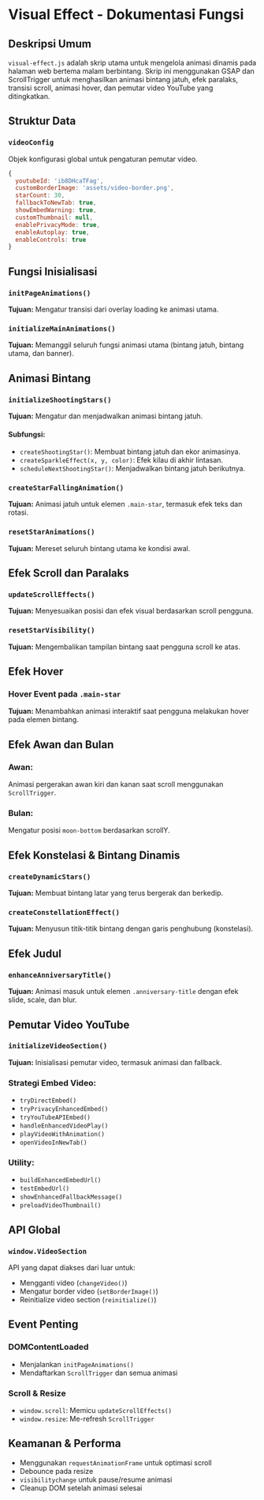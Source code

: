 # Visual Effect - Dokumentasi Fungsi

## Deskripsi Umum

`visual-effect.js` adalah skrip utama untuk mengelola animasi dinamis pada halaman web bertema malam berbintang. Skrip ini menggunakan GSAP dan ScrollTrigger untuk menghasilkan animasi bintang jatuh, efek paralaks, transisi scroll, animasi hover, dan pemutar video YouTube yang ditingkatkan.

## Struktur Data

### `videoConfig`

Objek konfigurasi global untuk pengaturan pemutar video.

```javascript
{
  youtubeId: 'ib8DHcaTFag',
  customBorderImage: 'assets/video-border.png',
  starCount: 30,
  fallbackToNewTab: true,
  showEmbedWarning: true,
  customThumbnail: null,
  enablePrivacyMode: true,
  enableAutoplay: true,
  enableControls: true
}
```

## Fungsi Inisialisasi

### `initPageAnimations()`

**Tujuan:** Mengatur transisi dari overlay loading ke animasi utama.

### `initializeMainAnimations()`

**Tujuan:** Memanggil seluruh fungsi animasi utama (bintang jatuh, bintang utama, dan banner).

## Animasi Bintang

### `initializeShootingStars()`

**Tujuan:** Mengatur dan menjadwalkan animasi bintang jatuh.

#### Subfungsi:

* `createShootingStar()`: Membuat bintang jatuh dan ekor animasinya.
* `createSparkleEffect(x, y, color)`: Efek kilau di akhir lintasan.
* `scheduleNextShootingStar()`: Menjadwalkan bintang jatuh berikutnya.

### `createStarFallingAnimation()`

**Tujuan:** Animasi jatuh untuk elemen `.main-star`, termasuk efek teks dan rotasi.

### `resetStarAnimations()`

**Tujuan:** Mereset seluruh bintang utama ke kondisi awal.

## Efek Scroll dan Paralaks

### `updateScrollEffects()`

**Tujuan:** Menyesuaikan posisi dan efek visual berdasarkan scroll pengguna.

### `resetStarVisibility()`

**Tujuan:** Mengembalikan tampilan bintang saat pengguna scroll ke atas.

## Efek Hover

### Hover Event pada `.main-star`

**Tujuan:** Menambahkan animasi interaktif saat pengguna melakukan hover pada elemen bintang.

## Efek Awan dan Bulan

### Awan:

Animasi pergerakan awan kiri dan kanan saat scroll menggunakan `ScrollTrigger`.

### Bulan:

Mengatur posisi `moon-bottom` berdasarkan scrollY.

## Efek Konstelasi & Bintang Dinamis

### `createDynamicStars()`

**Tujuan:** Membuat bintang latar yang terus bergerak dan berkedip.

### `createConstellationEffect()`

**Tujuan:** Menyusun titik-titik bintang dengan garis penghubung (konstelasi).

## Efek Judul

### `enhanceAnniversaryTitle()`

**Tujuan:** Animasi masuk untuk elemen `.anniversary-title` dengan efek slide, scale, dan blur.

## Pemutar Video YouTube

### `initializeVideoSection()`

**Tujuan:** Inisialisasi pemutar video, termasuk animasi dan fallback.

### Strategi Embed Video:

* `tryDirectEmbed()`
* `tryPrivacyEnhancedEmbed()`
* `tryYouTubeAPIEmbed()`
* `handleEnhancedVideoPlay()`
* `playVideoWithAnimation()`
* `openVideoInNewTab()`

### Utility:

* `buildEnhancedEmbedUrl()`
* `testEmbedUrl()`
* `showEnhancedFallbackMessage()`
* `preloadVideoThumbnail()`

## API Global

### `window.VideoSection`

API yang dapat diakses dari luar untuk:

* Mengganti video (`changeVideo()`)
* Mengatur border video (`setBorderImage()`)
* Reinitialize video section (`reinitialize()`)

## Event Penting

### DOMContentLoaded

* Menjalankan `initPageAnimations()`
* Mendaftarkan `ScrollTrigger` dan semua animasi

### Scroll & Resize

* `window.scroll`: Memicu `updateScrollEffects()`
* `window.resize`: Me-refresh `ScrollTrigger`

## Keamanan & Performa

* Menggunakan `requestAnimationFrame` untuk optimasi scroll
* Debounce pada resize
* `visibilitychange` untuk pause/resume animasi
* Cleanup DOM setelah animasi selesai